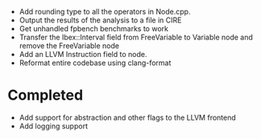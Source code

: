 * Add rounding type to all the operators in Node.cpp. 
* Output the results of the analysis to a file in CIRE
* Get unhandled fpbench benchmarks to work
* Transfer the Ibex::Interval field from FreeVariable to Variable node and remove the FreeVariable node
* Add an LLVM Instruction field to node.
* Reformat entire codebase using clang-format

# Completed
* Add support for abstraction and other flags to the LLVM frontend
* Add logging support